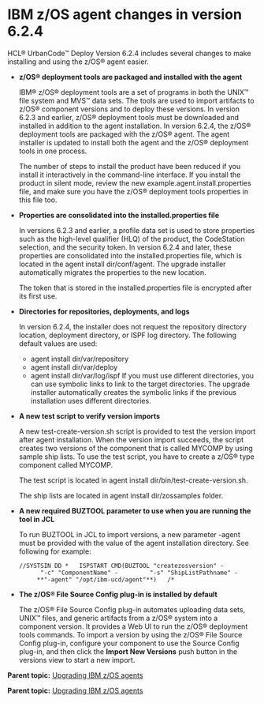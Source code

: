 # IBM z/OS agent changes in version 6.2.4

HCL® UrbanCode™ Deploy Version 6.2.4 includes several changes to make installing and using the z/OS® agent easier.

-   ****z/OS® deployment tools are packaged and installed with the agent****

    IBM® z/OS® deployment tools are a set of programs in both the UNIX™ file system and MVS™ data sets. The tools are used to import artifacts to z/OS® component versions and to deploy these versions. In version 6.2.3 and earlier, z/OS® deployment tools must be downloaded and installed in addition to the agent installation. In version 6.2.4, the z/OS® deployment tools are packaged with the z/OS® agent. The agent installer is updated to install both the agent and the z/OS® deployment tools in one process.

    The number of steps to install the product have been reduced if you install it interactively in the command-line interface. If you install the product in silent mode, review the new example.agent.install.properties file, and make sure you have the z/OS® deployment tools properties in this file too.

-   **Properties are consolidated into the installed.properties file**

    In versions 6.2.3 and earlier, a profile data set is used to store properties such as the high-level qualifier \(HLQ\) of the product, the CodeStation selection, and the security token. In version 6.2.4 and later, these properties are consolidated into the installed.properties file, which is located in the agent install dir/conf/agent. The upgrade installer automatically migrates the properties to the new location.

    The token that is stored in the installed.properties file is encrypted after its first use.

-   **Directories for repositories, deployments, and logs**

    In version 6.2.4, the installer does not request the repository directory location, deployment directory, or ISPF log directory. The following default values are used:

    -   agent install dir/var/repository
    -   agent install dir/var/deploy
    -   agent install dir/var/log/ispf
    If you must use different directories, you can use symbolic links to link to the target directories. The upgrade installer automatically creates the symbolic links if the previous installation uses different directories.

-   **A new test script to verify version imports**

    A new test-create-version.sh script is provided to test the version import after agent installation. When the version import succeeds, the script creates two versions of the component that is called MYCOMP by using sample ship lists. To use the test script, you have to create a z/OS® type component called MYCOMP.

    The test script is located in agent install dir/bin/test-create-version.sh.

    The ship lists are located in agent install dir/zossamples folder.

-   **A new required BUZTOOL parameter to use when you are running the tool in JCL**

    To run BUZTOOL in JCL to import versions, a new parameter -agent must be provided with the value of the agent installation directory. See following for example:

    `//SYSTSIN DD *  
     ISPSTART CMD(BUZTOOL "createzosversion" -  
           "-c" "ComponentName" -  
           "-s" "ShipListPathname" -  
          **"-agent" "/opt/ibm-ucd/agent"**)  
     /*`

-   **The z/OS® File Source Config plug-in is installed by default**

    The z/OS® File Source Config plug-in automates uploading data sets, UNIX™ files, and generic artifacts from a z/OS® system into a component version. It provides a Web UI to run the z/OS® deployment tools commands. To import a version by using the z/OS® File Source Config plug-in, configure your component to use the Source Config plug-in, and then click the **Import New Versions** push button in the versions view to start a new import.


**Parent topic:** [Upgrading IBM z/OS agents](../../com.udeploy.install.doc/topics/upgrade_zOS_agents.md)

**Parent topic:** [Upgrading IBM z/OS agents](../../com.udeploy.install.doc/topics/upgrade_zOS_agents.md)

